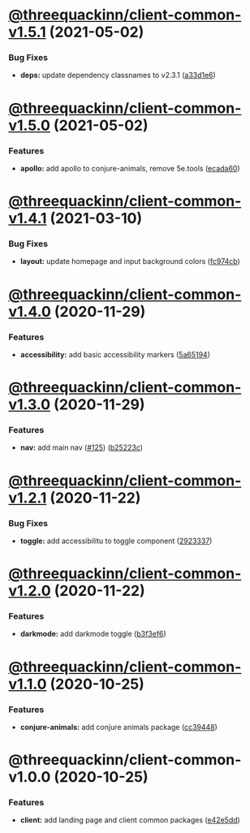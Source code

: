 # [@threequackinn/client-common-v1.5.1](https://github.com/TheThreeQuackInn/site/compare/@threequackinn/client-common-v1.5.0...@threequackinn/client-common-v1.5.1) (2021-05-02)


### Bug Fixes

* **deps:** update dependency classnames to v2.3.1 ([a33d1e6](https://github.com/TheThreeQuackInn/site/commit/a33d1e6a4a36cb156f4e12fe7152a783a47d690e))

# [@threequackinn/client-common-v1.5.0](https://github.com/TheThreeQuackInn/site/compare/@threequackinn/client-common-v1.4.1...@threequackinn/client-common-v1.5.0) (2021-05-02)


### Features

* **apollo:** add apollo to conjure-animals, remove 5e.tools ([ecada60](https://github.com/TheThreeQuackInn/site/commit/ecada60a692340dc3a7ac4b248e94293f7aa53ad))

# [@threequackinn/client-common-v1.4.1](https://github.com/TheThreeQuackInn/site/compare/@threequackinn/client-common-v1.4.0...@threequackinn/client-common-v1.4.1) (2021-03-10)


### Bug Fixes

* **layout:** update homepage and input background colors ([fc974cb](https://github.com/TheThreeQuackInn/site/commit/fc974cb846b91e4ec0604e68e88d74ade419628e))

# [@threequackinn/client-common-v1.4.0](https://github.com/TheThreeQuackInn/site/compare/@threequackinn/client-common-v1.3.0...@threequackinn/client-common-v1.4.0) (2020-11-29)


### Features

* **accessibility:** add basic accessibility markers ([5a65194](https://github.com/TheThreeQuackInn/site/commit/5a65194882680146cd67a73578e6e171b0619d0d))

# [@threequackinn/client-common-v1.3.0](https://github.com/TheThreeQuackInn/site/compare/@threequackinn/client-common-v1.2.1...@threequackinn/client-common-v1.3.0) (2020-11-29)


### Features

* **nav:** add main nav ([#125](https://github.com/TheThreeQuackInn/site/issues/125)) ([b25223c](https://github.com/TheThreeQuackInn/site/commit/b25223c09627be2fa18ffdf384ecd785f3cf1a78))

# [@threequackinn/client-common-v1.2.1](https://github.com/TheThreeQuackInn/site/compare/@threequackinn/client-common-v1.2.0...@threequackinn/client-common-v1.2.1) (2020-11-22)


### Bug Fixes

* **toggle:** add accessibilitu to toggle component ([2923337](https://github.com/TheThreeQuackInn/site/commit/2923337bf3d87f96524aaa7f3161a6311e51b9c6))

# [@threequackinn/client-common-v1.2.0](https://github.com/TheThreeQuackInn/site/compare/@threequackinn/client-common-v1.1.0...@threequackinn/client-common-v1.2.0) (2020-11-22)


### Features

* **darkmode:** add darkmode toggle ([b3f3ef6](https://github.com/TheThreeQuackInn/site/commit/b3f3ef604012aca238db92fce270c454a9b8c772))

# [@threequackinn/client-common-v1.1.0](https://github.com/TheThreeQuackInn/site/compare/@threequackinn/client-common-v1.0.0...@threequackinn/client-common-v1.1.0) (2020-10-25)


### Features

* **conjure-animals:** add conjure animals package ([cc39448](https://github.com/TheThreeQuackInn/site/commit/cc39448497a66e2e77430a229b6bd6917b7e94fb))

# @threequackinn/client-common-v1.0.0 (2020-10-25)


### Features

* **client:** add landing page and client common packages ([e42e5dd](https://github.com/TheThreeQuackInn/site/commit/e42e5ddc7e8de56e48d9479e582438ed83fb859e))
